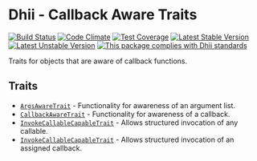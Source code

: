 # Dhii - Callback Aware Traits

[![Build Status](https://travis-ci.org/Dhii/callback-abstract.svg?branch=master)](https://travis-ci.org/Dhii/callback-abstract)
[![Code Climate](https://codeclimate.com/github/Dhii/callback-abstract/badges/gpa.svg)](https://codeclimate.com/github/Dhii/callback-abstract)
[![Test Coverage](https://codeclimate.com/github/Dhii/callback-abstract/badges/coverage.svg)](https://codeclimate.com/github/Dhii/callback-abstract/coverage)
[![Latest Stable Version](https://poser.pugx.org/dhii/callback-abstract/version)](https://packagist.org/packages/dhii/callback-abstract)
[![Latest Unstable Version](https://poser.pugx.org/dhii/code-php/v/unstable)](https://packagist.org/packages/dhii/code-php)
[![This package complies with Dhii standards](https://img.shields.io/badge/Dhii-Compliant-green.svg?style=flat-square)][Dhii]

Traits for objects that are aware of callback functions.

## Traits
- [`ArgsAwareTrait`][ArgsAwareTrait] - Functionality for awareness of an argument list.
- [`CallbackAwareTrait`][CallbackAwareTrait] - Functionality for awareness of a callback.
- [`InvokeCallableCapableTrait`][InvokeCallableCapableTrait] - Allows structured invocation of any callable.
- [`InvokeCallableCapableTrait`][InvokeCallableCapableTrait] - Allows structured invocation of an assigned callback.

[Dhii]: https://github.com/Dhii/dhii

[ArgsAwareTrait]:                           src/ArgsAwareTrait.php
[CallbackAwareTrait]:                       src/CallbackAwareTrait.php
[InvokeCallableCapableTrait]:               src/InvokeCallableCapableTrait.php
[InvokeCallbackCapableTrait]:               src/InvokeCallbackCapableTrait.php
